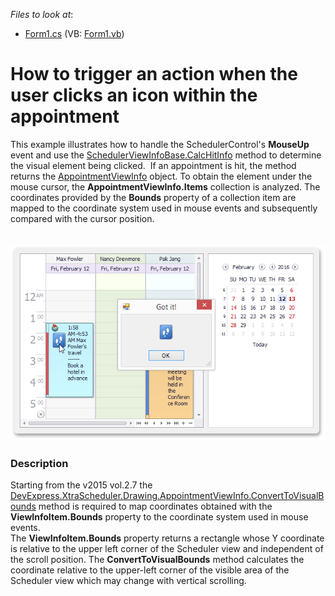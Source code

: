 <!-- default file list -->
*Files to look at*:

* [Form1.cs](./CS/CustomAppointmentImageHitTest/Form1.cs) (VB: [Form1.vb](./VB/CustomAppointmentImageHitTest/Form1.vb))
<!-- default file list end -->
# How to trigger an action when the user clicks an icon within the appointment


This example illustrates how to handle the SchedulerControl's <strong>MouseUp</strong> event and use the <a href="https://docs.devexpress.com/WindowsForms/DevExpress.XtraScheduler.Drawing.SchedulerViewInfoBase.CalcHitInfo(System.Drawing.Point-System.Boolean)">SchedulerViewInfoBase.CalcHitInfo</a> method to determine the visual element being clicked.  If an appointment is hit, the method returns the <a href="https://docs.devexpress.com/WindowsForms/DevExpress.XtraScheduler.Drawing.AppointmentViewInfo">AppointmentViewInfo</a> object. To obtain the element under the mouse cursor, the <strong>AppointmentViewInfo.Items</strong> collection is analyzed. The coordinates provided by the <strong>Bounds</strong> property of a collection item are mapped to the coordinate system used in mouse events and subsequently compared with the cursor position.<br><br><br><img src="https://raw.githubusercontent.com/DevExpress-Examples/how-to-trigger-an-action-when-the-user-clicks-an-icon-within-the-appointment-t344966/15.2.7+/media/d2d5f8bf-d186-11e5-80bf-00155d62480c.png">


<h3>Description</h3>

Starting from the v2015 vol.2.7 the <a href="https://docs.devexpress.com/WindowsForms/DevExpress.XtraScheduler.Drawing.AppointmentViewInfo.ConvertToVisualBounds(System.Drawing.Rectangle)">DevExpress.XtraScheduler.Drawing.AppointmentViewInfo.ConvertToVisualBounds</a>&nbsp;method is required to map coordinates obtained with the <strong>ViewInfoItem.Bounds</strong> property to the coordinate system used in mouse events.<br>The&nbsp;<strong>ViewInfoItem.Bounds</strong> property returns a rectangle whose Y coordinate is relative to the upper left corner of the Scheduler view and independent of the scroll position. The&nbsp;<strong>ConvertToVisualBounds</strong>&nbsp;method calculates the coordinate relative to the upper-left corner of the visible area of the Scheduler view which may change with vertical scrolling.

<br/>


